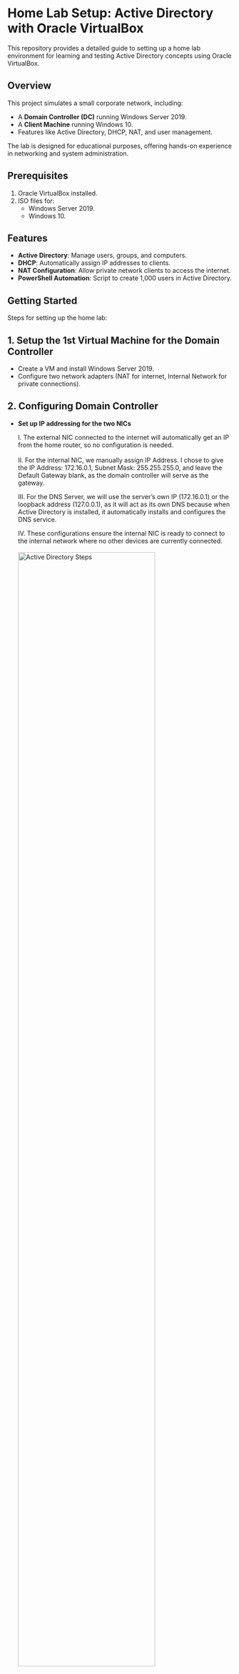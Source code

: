 # Home Lab Setup: Active Directory with Oracle VirtualBox

This repository provides a detailed guide to setting up a home lab environment for learning and testing Active Directory concepts using Oracle VirtualBox.

## Overview

This project simulates a small corporate network, including:
- A **Domain Controller (DC)** running Windows Server 2019.
- A **Client Machine** running Windows 10.
- Features like Active Directory, DHCP, NAT, and user management.

The lab is designed for educational purposes, offering hands-on experience in networking and system administration.

## Prerequisites

1. Oracle VirtualBox installed.
2. ISO files for:
   - Windows Server 2019.
   - Windows 10.


## Features

- **Active Directory**: Manage users, groups, and computers.
- **DHCP**: Automatically assign IP addresses to clients.
- **NAT Configuration**: Allow private network clients to access the internet.
- **PowerShell Automation**: Script to create 1,000 users in Active Directory.

## Getting Started

Steps for setting up the home lab:

## 1. Setup the 1st Virtual Machine for the Domain Controller

- Create a VM and install Windows Server 2019.
- Configure two network adapters (NAT for internet, Internal Network for private connections).

<!--
- **Windows 10 Client**:
  1. Create a second VM for the client machine.
  2. Connect it to the internal network.
-->

## 2. Configuring Domain Controller

- **Set up IP addressing for the two NICs**
  
  I. The external NIC connected to the internet will automatically get an IP from the home router, so no configuration is needed.<br><br>
  II. For the internal NIC, we manually assign IP Address. I chose to give the IP Address: 172.16.0.1, Subnet Mask: 255.255.255.0, and leave the Default Gateway blank, as the domain controller will serve as the gateway.
  
  III. For the DNS Server, we will use the server’s own IP (172.16.0.1) or the loopback address (127.0.0.1), as it will act as its own DNS because when Active Directory is installed, it automatically installs and configures the DNS service.
  
  IV. These configurations ensure the internal NIC is ready to connect to the internal network where no other devices are currently connected.<br/>
  <br/><img src="https://i.imgur.com/rau2e7Z.png" height="80%" width="80%" alt="Active Directory Steps"/><br><br>

- **Rename this PC**
  
   I. Right-click the Start menu, select "System," then click "Rename this PC."
  
   II. Change the current arbitrary name to "dc" (for Domain Controller), click "Next," and restart the computer to apply the changes.<br><br>


  
- **Install Active Directory Domain Services (AD DS) to create a domain (e.g., mydomain.com).**

  I. Open "Add Roles and Features" in the server manager
  
  II. Proceed with the wizard by selecting the current server, DC

  <img src="https://i.imgur.com/J4Dryw9.png" height="80%" width="80%" alt="Active Directory Steps"/>

  III. Choose "Active Directory Domain Services" from the roles list

  IV. Click Next in all the coming prompts, then click Install.

  <img src="https://i.imgur.com/alJNy3w.png" height="80%" width="80%" alt="Active Directory Steps"/><br><br>
  So we have installed the software for the  Active Directory Domain Services, but we didn't actually create the domain yet. So next we have to do our Post-deployment configuration<br><br>

- **Post-Deployment Configuration**

  I. After installation, click the flag icon in the server manager.
  
  II. Select "Promote this server to a domain controller"

  III. In the Deployment operation choose "Add a new forest" and name your domain (e.g., mydomain.com)

  <img src="https://i.imgur.com/dh33KCU.png" height="80%" width="80%" alt="Active Directory Steps"/>

  IV. Proceed with default settings, set a password, and click Install

  V. The server will restart automatically after the configuration

  <img src="https://i.imgur.com/TQuqGkC.png" height="80%" width="80%" alt="Active Directory Steps"/>

  We will use the built-in administrator account (mydomain\Administrator) to log in with the password that we have set before. So next, we will create our own dedicated Domain Admin account instead of using the built-in Administrator 
  account.<br><br>

- **Create a Dedicated Domain Admin Account**

  I. Go to  "Start" --> "Windows Administrative Tool" --> "Active Directory Users and Computers" 
  
  II. Right click on our domain (mydomain.com) and click "Create an Organizational Unit (OU)" to put our admin account in. Name the OU (e.g Admins)

  III. Within the OU, we will create a new user (e.g., your name) and assign it a username and then set password

  <img src="https://i.imgur.com/ch4EWAS.png" height="80%" width="80%" alt="Active Directory Steps"/>

  In the logon name I have given "a" infront to signify that this is an admin account for the user "fohana". So in the next photo we see our account.

  <img src="https://i.imgur.com/exuct7n.png" height="80%" width="80%" alt="Active Directory Steps"/>

  Now, we have an account but it's not an admin yet. To make it domain admin we Right-click the user account → click "Properties" → click "Member Of" → click "Add" → Write "Domain Admins", then apply the settings. So now we have our very own domain admin account.<br><br>


- **Log in with the New Domain Admin Account**

  I. Sign out of the domain controller and Log in using our new domain admin account credentials

  <img src="https://i.imgur.com/l4YSAS3.png" height="80%" width="80%" alt="Active Directory Steps"/><br><br>


- **Install and Configure Remote Access (RAS/NAT) in the Domain Controller**

  The purpose of installing RAS/NAT is to enable a Windows 10 client (which we'll make later) on a private virtual network to access the internet via the domain controller.

  I. Open "Add Roles and Features" in the server manager

  II. Select the current server and install the "Remote Access" role

  III. For the role services, select "DirectAccess and VPN (RAS) " and "Routing". Then proceed with the installation.

  <img src="https://i.imgur.com/MiwiBFY.png" height="80%" width="80%" alt="Active Directory Steps"/>

  IV. After installation, Go to Tools in the server manager → "Routing and Remote Access" 
  
  V. Right-click on "DC" on the left panel and select "Configure and Enable Routing and Remote Access"

  VI. Choose "NAT" to allow internal clients to connect to the internet using 1 public IP address

  VII. Select the appropriate public interface to connect to the internet, then finish the setup

  <img src="https://i.imgur.com/Vh0RVhl.png" height="80%" width="80%" alt="Active Directory Steps"/>

  For the ease of differentiating the 2 network adapters, I renamed the network adapters, with suitable names, beforehand.<br><br><br><br>
  
 
- **Install and Configure the DHCP Server on DC**

  DHCP will allow our internal network clients to get an IP address that will let them get on the internet and browse the internet even though they are in the private internal network just like in the offices/schools.

  I. Open "Add Roles and Features" in the server manager

  II. Select our server (DC), then select the "DHCP Server" role, and then proceed with the installation.

  <img src="https://i.imgur.com/e3CkID3.png" height="80%" width="80%" alt="Active Directory Steps"/>

  After installation, we need to set up our scope. We will creata a scope that'll give IP addresses in the range 172.16.0.100 - 172.1.0.200

  III. Open "DHCP" from "Tools" in the server manager.

  IV. Expand the DHCP server (dc.mydomain.com), right click on IPv4 and select "New Scope". I named the scope using the range of IP addresses that it will assign.
  
  V. Set the start and end IP addresses, subnet mask (/24 or 255.255.255.0 in my case), and exclusions if you want to exclude any IP addresses (optional).

  <img src="https://i.imgur.com/aeHHv17.png" height="80%" width="80%" alt="Active Directory Steps"/>


  VI. Set the lease duration (e.g., 8 days for a lab environment; shorter for dynamic environments like cafes). Lease duration determines how long a device/computer can hold on a particular IP address before it needs to be refreshed.

  VII. Click "Yes" to configuring the DHCP options

  VIII. The Domain Controller (DC) will forward traffic from the internal network clients to the internet, so the clients are going to use the Internal NIC (IP Addr: 172.16.0.1) of the Domain Controller as their Default gateway. Then click "Add"

  IX. Use the domain controller’s IP address for the DNS server, as it also runs DNS for the Active Directory.

  X. Activate the scope during setup. Right-click the DHCP server and select Authorize, then refresh the view to confirm that the IPv4 scope is active (green icon).

  <img src="https://i.imgur.com/j8girmY.png" height="80%" width="80%" alt="Active Directory Steps"/>

  If we check the Address leases under IPv4 scope, we will see that there are no leases yet since there are no client computers yet.


### 3. Creating Users with PowerShell

- Use the provided `1_CREATE_USERS.ps1` script to create:
  - An Organizational Unit (OU).
  - 1,000 user accounts programmatically.<br/>
  <br/><img src="https://i.imgur.com/0mOizJ5.png" height="80%" width="80%" alt="Active Directory Steps"/>

### 4. Join Client to Domain

- Configure the Windows 10 client to join the domain.
- Log in using the domain user accounts.

## Network Diagram

```text
[Internet] 
    | 
[Domain Controller (Server 2019)]
    | (Internal Network)
[Client Machine (Windows 10)]
```

## Verification

1. Test internet connectivity from the client.
2. Verify user accounts in Active Directory.
3. Check DHCP leases and NAT configurations.


## Troubleshooting

- **Client not receiving an IP address**:
  - Verify DHCP scope and settings.
  - Restart DHCP services on the domain controller.

- **Unable to join domain**:
  - Check network connectivity.
  - Ensure the domain name and credentials are correct.


